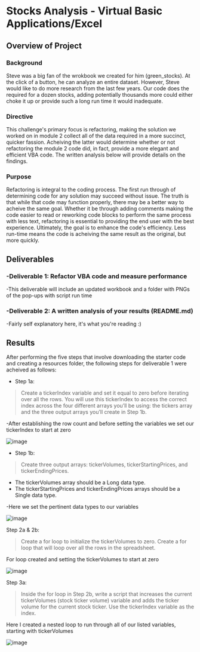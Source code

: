 # Stocks Analysis - Virtual Basic Applications/Excel

## Overview of Project

### Background

Steve was a big fan of the wrokbook we created for him (green_stocks). At the click of a button, he can analyze an entire dataset. However, Steve would like to do more research from the last few years. Our code does the required for a dozen stocks, adding potentially thousands more could either choke it up or provide such a long run time it would inadequate.

### Directive
This challenge's primary focus is refactoring, making the solution we worked on in module 2 collect all of the data required in a more succinct, quicker fassion. Acheiving the latter would determine whether or not refactoring the module 2 code did, in fact, provide a more elegant and efficient VBA code. The written analysis below will provide details on the findings.

### Purpose
Refactoring is integral to the coding process. The first run through of determining code for any solution may succeed without issue.  The truth is that while that code may function properly, there may be a better way to acheive the same goal.  Whether it be through adding comments making the code easier to read or reworking code blocks to perform the same process with less text, refactoring is essential to providing the end user with the best experience.  Ultimately, the goal is to enhance the code's efficiency.  Less run-time means the code is acheiving the same result as the original, but more quickly.

## Deliverables

### -Deliverable 1: Refactor VBA code and measure performance
  
  -This deliverable will include an updated workbook and a folder with PNGs of the pop-ups with script run time
  
###  -Deliverable 2: A written analysis of your results (README.md)

  -Fairly self explanatory here, it's what you're reading :)

## Results

After performing the five steps that involve downloading the starter code and creating a resources folder, the following steps for deliverable 1 were acheived as follows:
  - Step 1a:
>Create a tickerIndex variable and set it equal to zero before iterating over all the rows. You will use this tickerIndex to access the correct index across the four different arrays you’ll be using: the tickers array and the three output arrays you’ll create in Step 1b.

  -After establishing the row count and before setting the variables we set our tickerIndex to start at zero

![image](https://user-images.githubusercontent.com/85717081/123566091-10a38300-d77c-11eb-8f15-e06327c1d6a9.png)

  - Step 1b:

>Create three output arrays: tickerVolumes, tickerStartingPrices, and tickerEndingPrices.
  - The tickerVolumes array should be a Long data type.
  - The tickerStartingPrices and tickerEndingPrices arrays should be a Single data type.

-Here we set the pertinent data types to our variables

![image](https://user-images.githubusercontent.com/85717081/123566363-c2db4a80-d77c-11eb-8cc8-2f9523742537.png)

Step 2a & 2b:

>Create a for loop to initialize the tickerVolumes to zero.
>Create a for loop that will loop over all the rows in the spreadsheet.

For loop created and setting the tickerVolumes to start at zero

![image](https://user-images.githubusercontent.com/85717081/123566610-51e86280-d77d-11eb-961c-ffd3c6928960.png)

Step 3a:

>Inside the for loop in Step 2b, write a script that increases the current tickerVolumes (stock ticker volume) variable and adds the ticker volume for the current stock ticker.
Use the tickerIndex variable as the index.

Here I created a nested loop to run through all of our listed variables, starting with tickerVolumes

![image](https://user-images.githubusercontent.com/85717081/123566789-d0dd9b00-d77d-11eb-9b19-7240925cd8c4.png)





